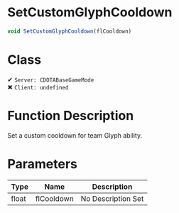 # SetCustomGlyphCooldown
```js
void SetCustomGlyphCooldown(flCooldown)
```
# Class
✔ `Server: CDOTABaseGameMode`  
✖ `Client: undefined`  

# Function Description
Set a custom cooldown for team Glyph ability.
# Parameters
Type|Name|Description
--|--|--
float|flCooldown|No Description Set
